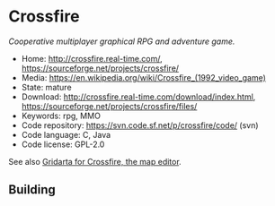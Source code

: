 # Crossfire

_Cooperative multiplayer graphical RPG and adventure game._

- Home: http://crossfire.real-time.com/, https://sourceforge.net/projects/crossfire/
- Media: https://en.wikipedia.org/wiki/Crossfire_(1992_video_game)
- State: mature
- Download: http://crossfire.real-time.com/download/index.html, https://sourceforge.net/projects/crossfire/files/
- Keywords: rpg, MMO
- Code repository: https://svn.code.sf.net/p/crossfire/code/ (svn)
- Code language: C, Java
- Code license: GPL-2.0

See also [Gridarta for Crossfire, the map editor](https://sourceforge.net/projects/gridarta/).

## Building

